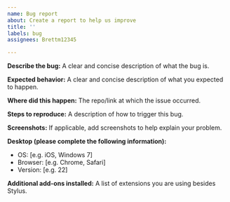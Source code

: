 ```yaml
---
name: Bug report
about: Create a report to help us improve
title: ''
labels: bug
assignees: Brettm12345

---
```


**Describe the bug:**
A clear and concise description of what the bug is.

**Expected behavior:**
A clear and concise description of what you expected to happen.

**Where did this happen:**
The repo/link at which the issue occurred.

**Steps to reproduce:**
A description of how to trigger this bug.

**Screenshots:**
If applicable, add screenshots to help explain your problem.

**Desktop (please complete the following information):**
 - OS: [e.g. iOS, Windows 7]
 - Browser: [e.g. Chrome, Safari]
 - Version: [e.g. 22]

 **Additional add-ons installed:**
A list of extensions you are using besides Stylus.

